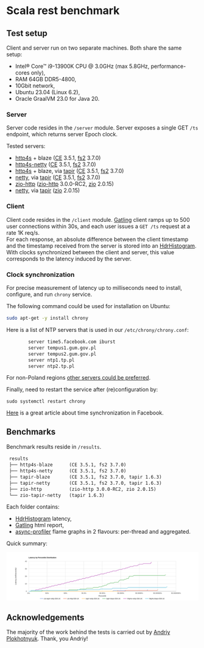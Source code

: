 # Scala rest benchmark

## Test setup

Client and server run on two separate machines. Both share the same setup: 
 - Intel® Core™ i9-13900K CPU @ 3.0GHz (max 5.8GHz, performance-cores only), 
 - RAM 64GB DDR5-4800,
 - 10Gbit network,
 - Ubuntu 23.04 (Linux 6.2), 
 - Oracle GraalVM 23.0 for Java 20.

### Server

Server code resides in the `/server` module. Server exposes a single  GET `/ts` endpoint, 
which returns server Epoch clock.    

Tested servers:
 - [http4s] + blaze ([CE] 3.5.1, [fs2] 3.7.0)
 - [http4s-netty] ([CE] 3.5.1, [fs2] 3.7.0)
 - [http4s] + blaze, via [tapir] ([CE] 3.5.1, [fs2] 3.7.0) 
 - [netty], via [tapir] ([CE] 3.5.1, [fs2] 3.7.0) 
 - [zio-http] ([zio-http] 3.0.0-RC2, [zio] 2.0.15)
 - [netty], via [tapir] ([zio] 2.0.15)

### Client 

Client code resides in the `/client` module. [Gatling] client ramps up to 500 user connections within 30s,
and each user issues a `GET /ts` request at a rate 1K req/s.  
For each response, an absolute difference between the client timestamp and the timestamp received from the server
is stored into an [HdrHistogram]. With clocks synchronized between the client and server, this value corresponds
to the latency induced by the server.
 
### Clock synchronization

For precise measurement of latency up to milliseconds need to install, configure, and run `chrony` service.

The following command could be used for installation on Ubuntu:
```sh
sudo apt-get -y install chrony
```

Here is a list of NTP servers that is used in our `/etc/chrony/chrony.conf`:
```
        server time5.facebook.com iburst
       	server tempus1.gum.gov.pl
       	server tempus2.gum.gov.pl
        server ntp1.tp.pl
        server ntp2.tp.pl 
```

For non-Poland regions [other servers could be preferred](https://gist.github.com/mutin-sa/eea1c396b1e610a2da1e5550d94b0453).

Finally, need to restart the service after (re)configuration by:
```
sudo systemctl restart chrony
```

[Here](https://engineering.fb.com/2020/03/18/production-engineering/ntp-service/) is a great article about time synchronization in Facebook.

## Benchmarks

Benchmark results reside in `/results`.
```
 results
 ├── http4s-blaze      (CE 3.5.1, fs2 3.7.0)
 ├── http4s-netty      (CE 3.5.1, fs2 3.7.0)
 ├── tapir-blaze       (CE 3.5.1, fs2 3.7.0, tapir 1.6.3)
 ├── tapir-netty       (CE 3.5.1, fs2 3.7.0, tapir 1.6.3)
 ├── zio-http          (zio-http 3.0.0-RC2, zio 2.0.15)
 └── zio-tapir-netty   (tapir 1.6.3)
```

Each folder contains:
- [HdrHistogram] latency,
- [Gatling] html report,
- [async-profiler] flame graphs in 2 flavours: per-thread and aggregated.

Quick summary:

![rest-benchmark-500-1k](results/rest-benchmark-500-1k.png)

## Acknowledgements

The majority of the work behind the tests is carried out by [Andriy Plokhotnyuk](https://github.com/plokhotnyuk).
Thank, you Andriy!

[tapir]: https://github.com/softwaremill/tapir
[gatling]: https://github.com/gatling/gatling
[http4s]: https://github.com/http4s/http4s
[http4s-netty]: https://github.com/http4s/http4s-netty
[netty]: https://github.com/netty/netty
[zio-http]: https://github.com/zio/zio-http
[zio]: https://github.com/zio/zio
[CE]: https://github.com/typelevel/cats-effect
[fs2]: https://github.com/typelevel/fs2
[HdrHistogram]: https://github.com/HdrHistogram/HdrHistogram
[async-profiler]: https://github.com/async-profiler/async-profiler
